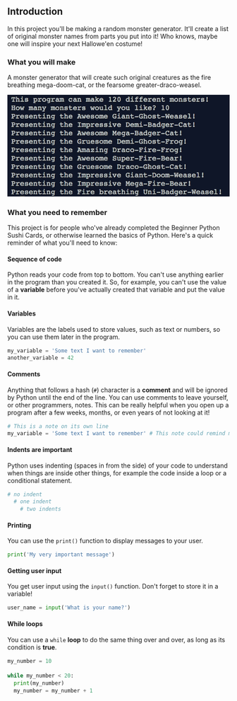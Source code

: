 ## Introduction

In this project you'll be making a random monster generator. It'll create a list of original monster names from parts you put into it! Who knows, maybe one will inspire your next Hallowe'en costume!

### What you will make

A monster generator that will create such original creatures as the fire breathing mega-doom-cat, or the fearsome greater-draco-weasel. 

![A terminal output screen displaying several unusual monster names. For example: the Gruesome Demi-Ghost-Frog.](images/finished_product.png)

### What you need to remember

This project is for people who've already completed the Beginner Python Sushi Cards, or otherwise learned the basics of Python. Here's a quick reminder of what you'll need to know:

#### Sequence of code
Python reads your code from top to bottom. You can't use anything earlier in the program than you created it. So, for example, you can't use the value of a **variable** before you've actually created that variable and put the value in it.

#### Variables
Variables are the labels used to store values, such as text or numbers, so you can use them later in the program.

```python
my_variable = 'Some text I want to remember'
another_variable = 42
```

#### Comments
Anything that follows a hash (`#`) character is a **comment** and will be ignored by Python until the end of the line. You can use comments to leave yourself, or other programmers, notes. This can be really helpful when you open up a program after a few weeks, months, or even years of not looking at it!

```python
# This is a note on its own line
my_variable = 'Some text I want to remember' # This note could remind me why the text is important
```

#### Indents are important
Python uses indenting (spaces in from the side) of your code to understand when things are inside other things, for example the code inside a loop or a conditional statement.

```python
# no indent
  # one indent
    # two indents
```

#### Printing
You can use the `print()` function to display messages to your user.

```python
print('My very important message')
```

#### Getting user input
You get user input using the `input()` function. Don't forget to store it in a variable!

```python
user_name = input('What is your name?')
```

#### While loops
You can use a `while` **loop** to do the same thing over and over, as long as its condition is **true**.

```python
my_number = 10

while my_number < 20:
  print(my_number)
  my_number = my_number + 1
```
